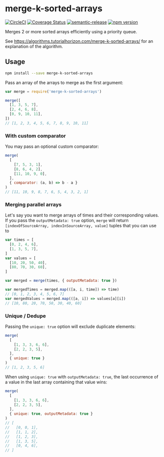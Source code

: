 # merge-k-sorted-arrays

[![CircleCI](https://circleci.com/gh/jedwards1211/merge-k-sorted-arrays.svg?style=svg)](https://circleci.com/gh/jedwards1211/merge-k-sorted-arrays)
[![Coverage Status](https://codecov.io/gh/jedwards1211/merge-k-sorted-arrays/branch/master/graph/badge.svg)](https://codecov.io/gh/jedwards1211/merge-k-sorted-arrays)
[![semantic-release](https://img.shields.io/badge/%20%20%F0%9F%93%A6%F0%9F%9A%80-semantic--release-e10079.svg)](https://github.com/semantic-release/semantic-release)
[![npm version](https://badge.fury.io/js/merge-k-sorted-arrays.svg)](https://badge.fury.io/js/merge-k-sorted-arrays)

Merges 2 or more sorted arrays efficiently using a priority queue.

See https://algorithms.tutorialhorizon.com/merge-k-sorted-arrays/ for an
explanation of the algorithm.

## Usage

```sh
npm install --save merge-k-sorted-arrays
```

Pass an array of the arrays to merge as the first argument:

```js
var merge = require('merge-k-sorted-arrays')

merge([
  [1, 3, 5, 7],
  [2, 4, 6, 8],
  [0, 9, 10, 11],
])
// [1, 2, 3, 4, 5, 6, 7, 8, 9, 10, 11]
```

### With custom comparator

You may pass an optional custom comparator:

```js
merge(
  [
    [7, 5, 3, 1],
    [8, 6, 4, 2],
    [11, 10, 9, 0],
  ],
  { comparator: (a, b) => b - a }
)
// [11, 10, 9, 8, 7, 6, 5, 4, 3, 2, 1]
```

### Merging parallel arrays

Let's say you want to merge arrays of times and their corresponding values.
If you pass the `outputMetadata: true` option, `merge` will return
`[indexOfSourceArray, indexInSourceArray, value]` tuples that you can use to

```js
var times = [
  [0, 2, 4, 6],
  [1, 3, 5, 7],
]
var values = [
  [10, 20, 50, 40],
  [80, 70, 30, 60],
]

var merged = merge(times, { outputMetadata: true })

var mergedTimes = merged.map(([a, i, time]) => time)
// [0, 1, 2, 3, 4, 5, 6, 7]
var mergedValues = merged.map(([a, i]) => values[a][i])
// [10, 80, 20, 70, 50, 30, 40, 60]
```

### Unique / Dedupe

Passing the `unique: true` option will exclude duplicate elements:

```js
merge(
  [
    [1, 3, 3, 6, 6],
    [2, 2, 3, 5],
  ],
  { unique: true }
)
// [1, 2, 3, 5, 6]
```

When using `unique: true` with `outputMetadata: true`, the last occurrence of a value in the
last array containing that value wins:

```js
merge(
  [
    [1, 3, 3, 6, 6],
    [2, 2, 3, 5],
  ],
  { unique: true, outputMetadata: true }
)
// [
//   [0, 0, 1],
//   [1, 1, 2],
//   [1, 2, 3],
//   [1, 3, 5],
//   [0, 4, 6],
// ]
```
